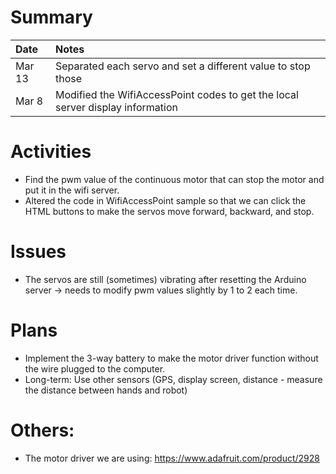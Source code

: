 # Summary

| Date   | Notes
| :----- | :-------------------------------
| Mar 13 | Separated each servo and set a different value to stop those
| Mar 8 | Modified the WifiAccessPoint codes to get the local server display information


# Activities
* Find the pwm value of the continuous motor that can stop the motor and put it in the wifi server.
* Altered the code in WifiAccessPoint sample so that we can click the HTML buttons to make the servos move forward, backward, and stop.

# Issues
* The servos are still (sometimes) vibrating after resetting the Arduino server -> needs to modify pwm values slightly by 1 to 2 each time.

# Plans
* Implement the 3-way battery to make the motor driver function without the wire plugged to the computer.
* Long-term: Use other sensors (GPS, display screen, distance - measure the distance between hands and robot)


# Others:
* The motor driver we are using: https://www.adafruit.com/product/2928  
